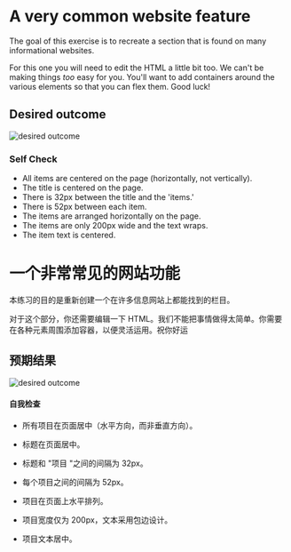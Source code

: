 # A very common website feature

The goal of this exercise is to recreate a section that is found on many informational websites.

For this one you will need to edit the HTML a little bit too. We can't be making things _too_ easy for you. You'll want to add containers around the various elements so that you can flex them. Good luck!

## Desired outcome

![desired outcome](./desired-outcome.png)

### Self Check

- All items are centered on the page (horizontally, not vertically).
- The title is centered on the page.
- There is 32px between the title and the 'items.'
- There is 52px between each item.
- The items are arranged horizontally on the page.
- The items are only 200px wide and the text wraps.
- The item text is centered.

# 一个非常常见的网站功能

本练习的目的是重新创建一个在许多信息网站上都能找到的栏目。

对于这个部分，你还需要编辑一下 HTML。我们不能把事情做得太简单。你需要在各种元素周围添加容器，以便灵活运用。祝你好运

## 预期结果

![desired outcome](./desired-outcome.png)

#### 自我检查

- 所有项目在页面居中（水平方向，而非垂直方向）。

- 标题在页面居中。

- 标题和 "项目 "之间的间隔为 32px。

- 每个项目之间的间隔为 52px。

- 项目在页面上水平排列。

- 项目宽度仅为 200px，文本采用包边设计。

- 项目文本居中。